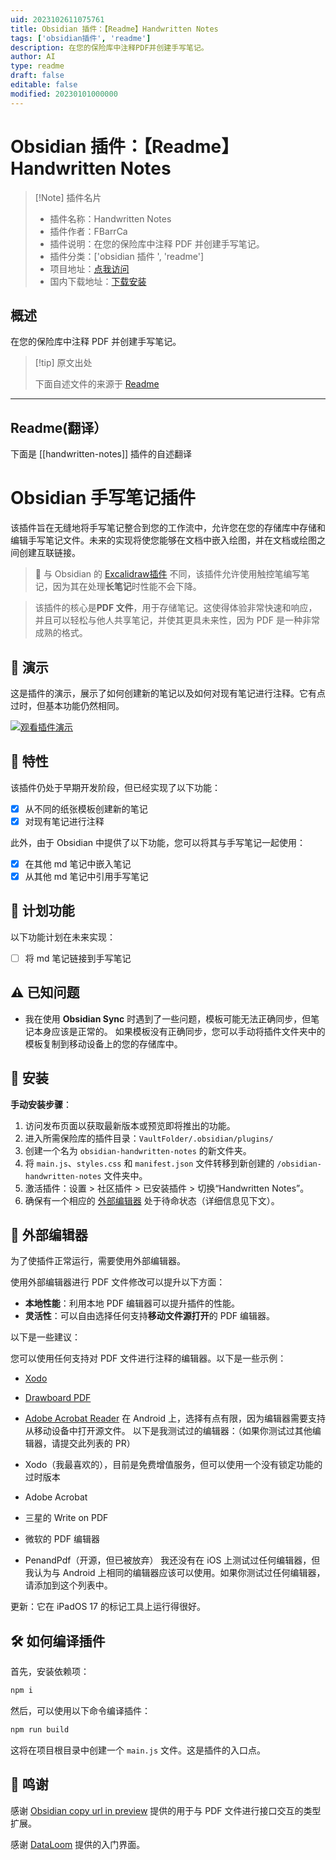 ```yaml
---
uid: 2023102611075761
title: Obsidian 插件：【Readme】Handwritten Notes
tags: ['obsidian插件', 'readme']
description: 在您的保险库中注释PDF并创建手写笔记。
author: AI
type: readme
draft: false
editable: false
modified: 20230101000000
---
```


# Obsidian 插件：【Readme】Handwritten Notes

> [!Note] 插件名片
> - 插件名称：Handwritten Notes
> - 插件作者：FBarrCa
> - 插件说明：在您的保险库中注释 PDF 并创建手写笔记。
> - 插件分类：['obsidian 插件 ', 'readme']
> - 项目地址：[点我访问](https://github.com/FBarrca/obsidian-handwritten-notes)
> - 国内下载地址：[下载安装](https://pkmer.cn/products/plugin/pluginMarket/?handwritten-notes)

## 概述

在您的保险库中注释 PDF 并创建手写笔记。

> [!tip] 原文出处
>
>下面自述文件的来源于 [Readme](https://ghproxy.net/https://raw.githubusercontent.com/FBarrca/obsidian-handwritten-notes/master/README.md)
>

---

## Readme(翻译）

下面是 [[handwritten-notes]] 插件的自述翻译

# Obsidian 手写笔记插件

该插件旨在无缝地将手写笔记整合到您的工作流中，允许您在您的存储库中存储和编辑手写笔记文件。未来的实现将使您能够在文档中嵌入绘图，并在文档或绘图之间创建互联链接。

> 🔗 与 Obsidian 的 [Excalidraw插件](https://github.com/zsviczian/obsidian-excalidraw-plugin/) 不同，该插件允许使用触控笔编写笔记，因为其在处理**长笔记**时性能不会下降。

> 该插件的核心是**PDF 文件**，用于存储笔记。这使得体验非常快速和响应，并且可以轻松与他人共享笔记，并使其更具未来性，因为 PDF 是一种非常成熟的格式。

## 🎥 演示

这是插件的演示，展示了如何创建新的笔记以及如何对现有笔记进行注释。它有点过时，但基本功能仍然相同。

[![观看插件演示](https://img.youtube.com/vi/dkdKeCJzVQA/default.jpg)](https://youtu.be/dkdKeCJzVQA)

## 🚀 特性

该插件仍处于早期开发阶段，但已经实现了以下功能：

- [x] 从不同的纸张模板创建新的笔记
- [x] 对现有笔记进行注释

此外，由于 Obsidian 中提供了以下功能，您可以将其与手写笔记一起使用：

- [x] 在其他 md 笔记中嵌入笔记
- [x] 从其他 md 笔记中引用手写笔记

## 📅 计划功能

以下功能计划在未来实现：

- [ ] 将 md 笔记链接到手写笔记

## ⚠️ 已知问题

- 我在使用 **Obsidian Sync** 时遇到了一些问题，模板可能无法正确同步，但笔记本身应该是正常的。
  如果模板没有正确同步，您可以手动将插件文件夹中的模板复制到移动设备上的您的存储库中。

## 🔧 安装

**手动安装步骤**：

1. 访问发布页面以获取最新版本或预览即将推出的功能。
2. 进入所需保险库的插件目录：`VaultFolder/.obsidian/plugins/`
3. 创建一个名为 `obsidian-handwritten-notes` 的新文件夹。
4. 将 `main.js`、`styles.css` 和 `manifest.json` 文件转移到新创建的 `/obsidian-handwritten-notes` 文件夹中。
5. 激活插件：设置 > 社区插件 > 已安装插件 > 切换“Handwritten Notes”。
6. 确保有一个相应的 [外部编辑器](#external-editors) 处于待命状态（详细信息见下文）。

## 📑 外部编辑器

为了使插件正常运行，需要使用外部编辑器。

使用外部编辑器进行 PDF 文件修改可以提升以下方面：

- **本地性能**：利用本地 PDF 编辑器可以提升插件的性能。
- **灵活性**：可以自由选择任何支持**移动文件源打开**的 PDF 编辑器。

以下是一些建议：

您可以使用任何支持对 PDF 文件进行注释的编辑器。以下是一些示例：

- [Xodo](https://www.xodo.com/app/)
- [Drawboard PDF](https://www.drawboard.com/pdf/)
- [Adobe Acrobat Reader](https://acrobat.adobe.com/us/en/acrobat/pdf-reader.html)
在 Android 上，选择有点有限，因为编辑器需要支持从移动设备中打开源文件。
以下是我测试过的编辑器：（如果你测试过其他编辑器，请提交此列表的 PR）

- Xodo（我最喜欢的），目前是免费增值服务，但可以使用一个没有锁定功能的过时版本
- Adobe Acrobat
- 三星的 Write on PDF
- 微软的 PDF 编辑器
- PenandPdf（开源，但已被放弃）
我还没有在 iOS 上测试过任何编辑器，但我认为与 Android 上相同的编辑器应该可以使用。如果你测试过任何编辑器，请添加到这个列表中。

更新：它在 iPadOS 17 的标记工具上运行得很好。

## 🛠️ 如何编译插件

首先，安装依赖项：

```bash
npm i
```

然后，可以使用以下命令编译插件：

```bash
npm run build
```

这将在项目根目录中创建一个 `main.js` 文件。这是插件的入口点。

## 🙏 鸣谢

感谢 [Obsidian copy url in preview](https://github.com/NomarCub/obsidian-copy-url-in-preview) 提供的用于与 PDF 文件进行接口交互的类型扩展。

感谢 [DataLoom](https://github.com/trey-wallis/obsidian-dataloom) 提供的入门界面。
